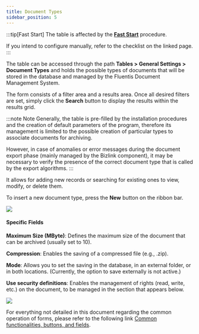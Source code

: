 ```yaml
---
title: Document Types
sidebar_position: 5
---
```


:::tip[Fast Start]
The table is affected by the [**Fast Start**](/docs/guide/fast-start) procedure.

If you intend to configure manually, refer to the checklist on the linked page.
:::

The table can be accessed through the path **Tables > General Settings > Document Types** and holds the possible types of documents that will be stored in the database and managed by the Fluentis Document Management System.

The form consists of a filter area and a results area. Once all desired filters are set, simply click the **Search** button to display the results within the results grid.

:::note Note
Generally, the table is pre-filled by the installation procedures and the creation of default parameters of the program, therefore its management is limited to the possible creation of particular types to associate documents for archiving.

However, in case of anomalies or error messages during the document export phase (mainly managed by the Bizlink component), it may be necessary to verify the presence of the correct document type that is called by the export algorithms.
:::

It allows for adding new records or searching for existing ones to view, modify, or delete them.

To insert a new document type, press the **New** button on the ribbon bar.

![](/img/it-it/configurations/tables/general-settings/document-types/image02.png)

#### Specific Fields

**Maximum Size (MByte)**: Defines the maximum size of the document that can be archived (usually set to 10).

**Compression**: Enables the saving of a compressed file (e.g., .zip).

**Mode**: Allows you to set the saving in the database, in an external folder, or in both locations. (Currently, the option to save externally is not active.)

**Use security definitions**: Enables the management of rights (read, write, etc.) on the document, to be managed in the section that appears below.

![](/img/it-it/configurations/tables/general-settings/document-types/image03.png)

For everything not detailed in this document regarding the common operation of forms, please refer to the following link [Common functionalities, buttons, and fields](/docs/guide/common).